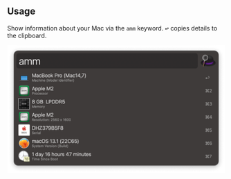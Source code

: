 ## Usage

Show information about your Mac via the `amm` keyword. <kbd>↩</kbd> copies details to the clipboard.

![Alfred search for amm](images/amm.png)
